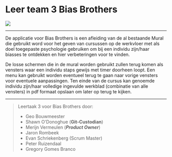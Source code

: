 # Leer team 3 Bias Brothers

![](Frontend/Images/BiasBrothers.png)

---

De applicatie voor Bias Brothers is een afleiding van de al bestaande Mural die gebruikt word voor het geven van cursussen op de werkvloer met als doel toegepaste psychologie gebruiken om bij een individu zijn/haar biasses te ontdekken en hier verbeteringen voor te vinden.

De losse schermen die in de mural worden gebruikt zullen terug komen als vensters waar een individu staps gewijs met timer doorheen loopt. Een menu kan gebruikt worden eventueel terug te gaan naar vorige vensters voor eventuele aanpassingen. Ten einde van de cursus kan genoemde individu zijn/haar volledige ingevulde werkblad (combinatie van alle vensters) in pdf formaat opslaan om later op terug te kijken.

---

>Leertaak 3 voor Bias Brothers door:
>- Geo Bouwmeester 
>- Shawn O'Donoghue (**Git-Custodian**)
>- Merijn Vermeulen (***Product Owner***)
>- Jaron Rombeek
>- Evan Schriekenberg (Scrum Master)
>- Peter Ruizendaal
>- Gregory Gomes Branco
